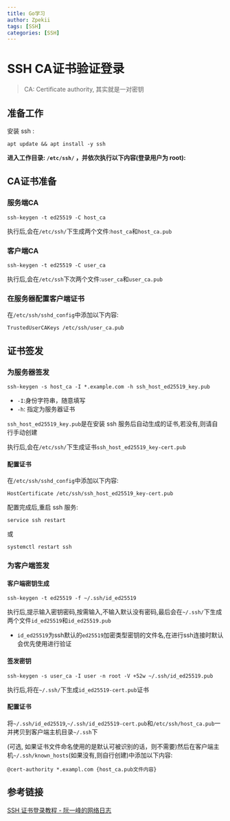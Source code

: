 ```yaml
---
title: Go学习
author: Zpekii
tags: [SSH]
categories: [SSH]
---
```


# SSH CA证书验证登录

> CA: Certificate authority, 其实就是一对密钥

## 准备工作

安装 ssh :

```shell
apt update && apt install -y ssh
```

**进入工作目录: `/etc/ssh/` ，并依次执行以下内容(登录用户为 root):**

## CA证书准备

### 服务端CA

```shell
ssh-keygen -t ed25519 -C host_ca
```

执行后,会在`/etc/ssh/`下生成两个文件:`host_ca`和`host_ca.pub`

### 客户端CA

```shell
ssh-keygen -t ed25519 -C user_ca
```

执行后,会在`/etc/ssh`下次两个文件:`user_ca`和`user_ca.pub`

### 在服务器配置客户端证书

在`/etc/ssh/sshd_config`中添加以下内容:

```sshd_config
TrustedUserCAKeys /etc/ssh/user_ca.pub
```

## 证书签发

### 为服务器签发

```shell
ssh-keygen -s host_ca -I *.example.com -h ssh_host_ed25519_key.pub
```

- `-I`:身份字符串，随意填写
- `-h`: 指定为服务器证书

`ssh_host_ed25519_key.pub`是在安装 ssh 服务后自动生成的证书,若没有,则请自行手动创建

执行后,会在`/etc/ssh/`下生成证书`ssh_host_ed25519_key-cert.pub`

#### 配置证书

在`/etc/ssh/sshd_config`中添加以下内容:

```sshd_config
HostCertificate /etc/ssh/ssh_host_ed25519_key-cert.pub
```

配置完成后,重启 ssh 服务:

```shell
service ssh restart
```

或

```shell
systemctl restart ssh
```



### 为客户端签发

#### 客户端密钥生成

```shell
ssh-keygen -t ed25519 -f ~/.ssh/id_ed25519
```

执行后,提示输入密钥密码,按需输入,不输入默认没有密码,最后会在`~/.ssh/`下生成两个文件`id_ed25519`和`id_ed25519.pub`

- `id_ed25519`为ssh默认的`ed25519`加密类型密钥的文件名,在进行ssh连接时默认会优先使用进行验证

#### 签发密钥

```shell
ssh-keygen -s user_ca -I user -n root -V +52w ~/.ssh/id_ed25519.pub
```

执行后,将在`~/.ssh/`下生成`id_ed25519-cert.pub`证书

#### 配置证书

将`~/.ssh/id_ed25519`,`~/.ssh/id_ed25519-cert.pub`和`/etc/ssh/host_ca.pub`一并拷贝到客户端主机目录`~/.ssh`下

(可选, 如果证书文件命名使用的是默认可被识别的话，则不需要)然后在客户端主机`~/.ssh/known_hosts`(如果没有,则自行创建)中添加以下内容:

```known_hosts
@cert-authority *.exampl.com {host_ca.pub文件内容}
```

## 参考链接

[SSH 证书登录教程 - 阮一峰的网络日志](https://www.ruanyifeng.com/blog/2020/07/ssh-certificate.html)